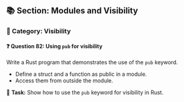 ## 📚 Section: Modules and Visibility  
### 🔹 Category: Visibility  
#### ❓ Question 82: Using `pub` for visibility

Write a Rust program that demonstrates the use of the `pub` keyword.

- Define a struct and a function as public in a module.
- Access them from outside the module.

🔧 **Task:** Show how to use the `pub` keyword for visibility in Rust.
